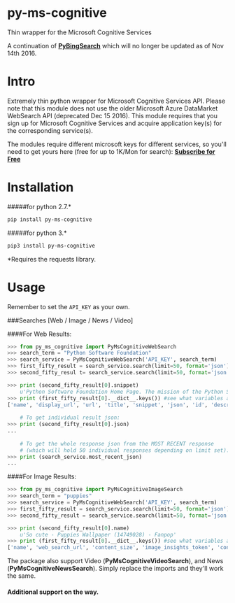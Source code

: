 # py-ms-cognitive
Thin wrapper for the Microsoft Cognitive Services

A continuation of __[PyBingSearch](https://github.com/tristantao/py-bing-search)__ which will no longer be updated as of Nov 14th 2016.

Intro
=====
Extremely thin python wrapper for Microsoft Cognitive Services API. Please note that this module does not use the older Microsoft Azure DataMarket WebSearch API (deprecated Dec 15 2016). This module requires that you sign up for Microsoft Cognitive Services and acquire application key(s) for the corresponding service(s).

The modules require different microsoft keys for different services, so you'll need to get yours here (free for up to 1K/Mon for search): __[Subscribe for Free](https://www.microsoft.com/cognitive-services/en-us/sign-up)__

Installation
=====
#####for python 2.7.* 

```sh
pip install py-ms-cognitive
```

#####for python 3.*

```sh
pip3 install py-ms-cognitive
```

*Requires the requests library.

Usage
=====

Remember to set the `API_KEY` as your own.

###Searches [Web / Image / News / Video]

####For Web Results:

```py
>>> from py_ms_cognitive import PyMsCognitiveWebSearch
>>> search_term = "Python Software Foundation"
>>> search_service = PyMsCognitiveWebSearch('API_KEY', search_term)
>>> first_fifty_result = search_service.search(limit=50, format='json') #1-50
>>> second_fifty_resul t= search_service.search(limit=50, format='json') #51-100

>>> print (second_fifty_result[0].snippet)
    u'Python Software Foundation Home Page. The mission of the Python Software Foundation is to promote, protect, and advance the Python programming language, and to ...'
>>> print (first_fifty_result[0].__dict__.keys()) #see what variables are available.
['name', 'display_url', 'url', 'title', 'snippet', 'json', 'id', 'description']
    
    # To get individual result json:
>>> print (second_fifty_result[0].json)
...
   
    # To get the whole response json from the MOST RECENT response
    # (which will hold 50 individual responses depending on limit set):
>>> print (search_service.most_recent_json)
...
```

####For Image Results:

```py
>>> from py_ms_cognitive import PyMsCognitiveImageSearch
>>> search_term = "puppies"
>>> search_service = PyMsCognitiveWebSearch('API_KEY', search_term)
>>> first_fifty_result = search_service.search(limit=50, format='json') #1-50
>>> second_fifty_result = search_service.search(limit=50, format='json') #51-100

>>> print (second_fifty_result[0].name)
    u'So cute - Puppies Wallpaper (14749028) - Fanpop'
>>> print (first_fifty_result[0].__dict__.keys()) #see what variables are available.
['name', 'web_search_url', 'content_size', 'image_insights_token', 'content_url', 'image_id', 'json', 'host_page_url', 'thumbnail_url']
```

The package also support Video (__PyMsCognitiveVideoSearch__), and News (__PyMsCognitiveNewsSearch__). Simply replace the imports and they'll work the same.

#### Additional support on the way.
